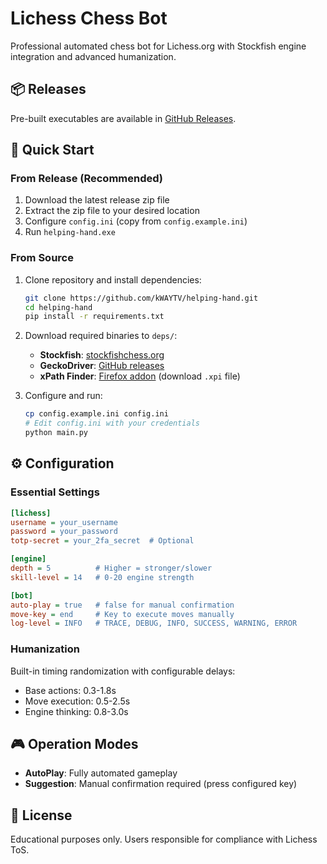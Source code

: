 # Lichess Chess Bot

Professional automated chess bot for Lichess.org with Stockfish engine integration and advanced humanization.

## 📦 Releases

Pre-built executables are available in [GitHub Releases](https://github.com/kWAYTV/helping-hand/releases).

## 🚀 Quick Start

### From Release (Recommended)

1. Download the latest release zip file
2. Extract the zip file to your desired location
3. Configure `config.ini` (copy from `config.example.ini`)
4. Run `helping-hand.exe`

### From Source

1. Clone repository and install dependencies:

   ```bash
   git clone https://github.com/kWAYTV/helping-hand.git
   cd helping-hand
   pip install -r requirements.txt
   ```

2. Download required binaries to `deps/`:

   - **Stockfish**: [stockfishchess.org](https://stockfishchess.org/download/)
   - **GeckoDriver**: [GitHub releases](https://github.com/mozilla/geckodriver/releases)
   - **xPath Finder**: [Firefox addon](https://addons.mozilla.org/en-US/firefox/addon/xpath_finder/) (download `.xpi` file)

3. Configure and run:
   ```bash
   cp config.example.ini config.ini
   # Edit config.ini with your credentials
   python main.py
   ```

## ⚙️ Configuration

### Essential Settings

```ini
[lichess]
username = your_username
password = your_password
totp-secret = your_2fa_secret  # Optional

[engine]
depth = 5          # Higher = stronger/slower
skill-level = 14   # 0-20 engine strength

[bot]
auto-play = true   # false for manual confirmation
move-key = end     # Key to execute moves manually
log-level = INFO   # TRACE, DEBUG, INFO, SUCCESS, WARNING, ERROR
```

### Humanization

Built-in timing randomization with configurable delays:

- Base actions: 0.3-1.8s
- Move execution: 0.5-2.5s
- Engine thinking: 0.8-3.0s

## 🎮 Operation Modes

- **AutoPlay**: Fully automated gameplay
- **Suggestion**: Manual confirmation required (press configured key)

## 📝 License

Educational purposes only. Users responsible for compliance with Lichess ToS.

